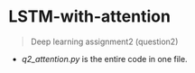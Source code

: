 # LSTM-with-attention
>Deep learning assignment2 (question2)


- <i>q2_attention.py</i> is the entire code in one file.
